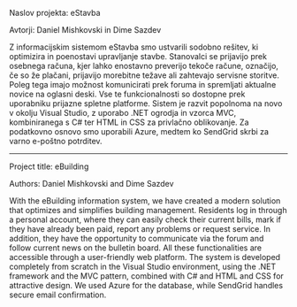 Naslov projekta: eStavba

Avtorji:
Daniel Mishkovski in Dime Sazdev

Z informacijskim sistemom eStavba smo ustvarili sodobno rešitev, ki optimizira in poenostavi upravljanje stavbe. Stanovalci se prijavijo prek osebnega računa, kjer lahko enostavno preverijo tekoče račune, označijo, če so že plačani, prijavijo morebitne težave ali zahtevajo servisne storitve. Poleg tega imajo možnost komunicirati prek foruma in spremljati aktualne novice na oglasni deski. Vse te funkcionalnosti so dostopne prek uporabniku prijazne spletne platforme. Sistem je razvit popolnoma na novo v okolju Visual Studio, z uporabo .NET ogrodja in vzorca MVC, kombiniranega s C# ter HTML in CSS za privlačno oblikovanje. Za podatkovno osnovo smo uporabili Azure, medtem ko SendGrid skrbi za varno e-poštno potrditev.

---------------------------------------------------------------------------------------------------------------------------------------------------------------------------------------------

Project title: eBuilding

Authors:
Daniel Mishkovski and Dime Sazdev

With the eBuilding information system, we have created a modern solution that optimizes and simplifies building management. Residents log in through a personal account, where they can easily check their current bills, mark if they have already been paid, report any problems or request service. In addition, they have the opportunity to communicate via the forum and follow current news on the bulletin board. All these functionalities are accessible through a user-friendly web platform. The system is developed completely from scratch in the Visual Studio environment, using the .NET framework and the MVC pattern, combined with C# and HTML and CSS for attractive design. We used Azure for the database, while SendGrid handles secure email confirmation.

